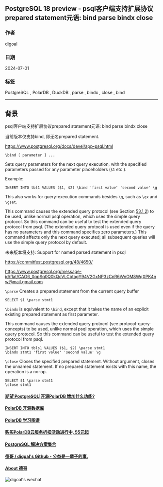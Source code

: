 ## PostgreSQL 18 preview - psql客户端支持扩展协议prepared statement元语: bind parse bindx close    
                                   
### 作者                                                          
digoal                                                          
                                                          
### 日期                                                          
2024-07-01                                              
                                                          
### 标签                                         
PostgreSQL , PolarDB , DuckDB , parse , bindx , close , bind   
                                                          
----                                                          
                                                          
## 背景       
psql客户端支持扩展协议prepared statement元语: bind parse bindx close    
  
当前版本仅支持bind, 即无名prepared statement.  
  
https://www.postgresql.org/docs/devel/app-psql.html  
  
  
`\bind [ parameter ] ... `  
  
Sets query parameters for the next query execution, with the specified parameters passed for any parameter placeholders (`$1` etc.).  
  
Example:  
```  
INSERT INTO tbl1 VALUES ($1, $2) \bind 'first value' 'second value' \g  
```  
  
This also works for query-execution commands besides `\g`, such as `\gx` and `\gset`.  
  
This command causes the extended query protocol (see Section [53.1.2](https://www.postgresql.org/docs/devel/protocol-overview.html#PROTOCOL-QUERY-CONCEPTS)) to be used, unlike normal psql operation, which uses the simple query protocol. So this command can be useful to test the extended query protocol from psql. (The extended query protocol is used even if the query has no parameters and this command specifies zero parameters.) This command affects only the next query executed; all subsequent queries will use the simple query protocol by default.  
  
  
  
未来版本将支持: Support for named parsed statement in psql  
  
  
https://commitfest.postgresql.org/48/4650/  
  
https://www.postgresql.org/message-id/flat/CAO6_XqpSq0Q0kQcVLCbtagY94V2GxNP3zCnR6WnOM8WqXPK4nw@mail.gmail.com  
  
`\parse` Creates a prepared statement from the current query buffer  
```  
SELECT $1 \parse stmt1  
```  
  
`\bindx` is equivalent to `\bind`, except that it takes the name of an explicit existing prepared statement as first parameter.  
  
This command causes the extended query protocol (see protocol-query-concepts) to be used, unlike normal psql operation, which uses the simple query protocol. So this command can be useful to test the extended query protocol from psql.     
```  
INSERT INTO tbls1 VALUES ($1, $2) \parse stmt1  
\bindx stmt1 'first value' 'second value' \g  
```  
  
`\close` Closes the specified prepared statement. Without argument, closes the unnamed statement. If no prepared statement exists with this name, the operation is a no-op.  
```  
SELECT $1 \parse stmt1  
\close stmt1  
```  
  
  
#### [期望 PostgreSQL|开源PolarDB 增加什么功能?](https://github.com/digoal/blog/issues/76 "269ac3d1c492e938c0191101c7238216")
  
  
#### [PolarDB 开源数据库](https://openpolardb.com/home "57258f76c37864c6e6d23383d05714ea")
  
  
#### [PolarDB 学习图谱](https://www.aliyun.com/database/openpolardb/activity "8642f60e04ed0c814bf9cb9677976bd4")
  
  
#### [购买PolarDB云服务折扣活动进行中, 55元起](https://www.aliyun.com/activity/new/polardb-yunparter?userCode=bsb3t4al "e0495c413bedacabb75ff1e880be465a")
  
  
#### [PostgreSQL 解决方案集合](../201706/20170601_02.md "40cff096e9ed7122c512b35d8561d9c8")
  
  
#### [德哥 / digoal's Github - 公益是一辈子的事.](https://github.com/digoal/blog/blob/master/README.md "22709685feb7cab07d30f30387f0a9ae")
  
  
#### [About 德哥](https://github.com/digoal/blog/blob/master/me/readme.md "a37735981e7704886ffd590565582dd0")
  
  
![digoal's wechat](../pic/digoal_weixin.jpg "f7ad92eeba24523fd47a6e1a0e691b59")
  
